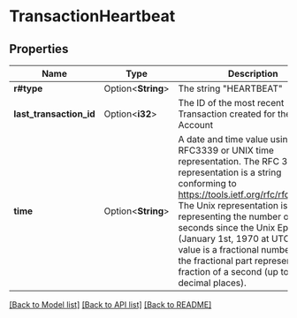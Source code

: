 # TransactionHeartbeat

## Properties

Name | Type | Description | Notes
------------ | ------------- | ------------- | -------------
**r#type** | Option<**String**> | The string \"HEARTBEAT\" | [optional]
**last_transaction_id** | Option<**i32**> | The ID of the most recent Transaction created for the Account | [optional]
**time** | Option<**String**> | A date and time value using either RFC3339 or UNIX time representation. The RFC 3339 representation is a string conforming to https://tools.ietf.org/rfc/rfc3339.txt. The Unix representation is a string representing the number of seconds since the Unix Epoch (January 1st, 1970 at UTC). The value is a fractional number, where the fractional part represents a fraction of a second (up to nine decimal places). | [optional]

[[Back to Model list]](../README.md#documentation-for-models) [[Back to API list]](../README.md#documentation-for-api-endpoints) [[Back to README]](../README.md)


